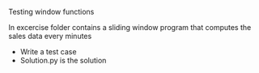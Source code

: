 Testing window functions

In excercise folder contains a sliding window program that computes the sales data every minutes

- Write a test case 
- Solution.py is the solution